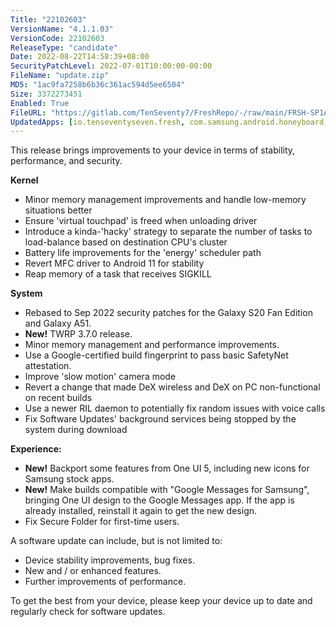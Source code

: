 ```yaml
---
Title: "22102603"
VersionName: "4.1.1.03"
VersionCode: 22102603
ReleaseType: "candidate"
Date: 2022-08-22T14:58:39+08:00
SecurityPatchLevel: 2022-07-01T10:00:00-00:00
FileName: "update.zip"
MD5: "1ac9fa7258b6b36c361ac594d5ee6504"
Size: 3372273451
Enabled: True
FileURL: "https://gitlab.com/TenSeventy7/FreshRepo/-/raw/main/FRSH-SP1A_a50_4.1.1.03C_22102603_OFFICIAL.zip"
UpdatedApps: [io.tenseventyseven.fresh, com.samsung.android.honeyboard, com.sec.android.daemonapp, com.samsung.android.forest, com.samsung.android.app.dressroom, com.samsung.android.app.contacts, com.sec.android.gallery3d, com.samsung.android.incallui, com.samsung.android.messaging, com.samsung.android.lool, com.sec.android.app.soundalive, com.samsung.android.dialer, com.sec.android.app.launcher, com.sec.android.app.camera, com.sec.android.app.desktoplauncher, com.samsung.android.calendar]
---
```


This release brings improvements to your device in terms of stability, performance, and security.

**Kernel**

- Minor memory management improvements and handle low-memory situations better
- Ensure 'virtual touchpad' is freed when unloading driver
- Introduce a kinda-'hacky' strategy to separate the number of tasks to load-balance based on destination CPU's cluster
- Battery life improvements for the 'energy' scheduler path
- Revert MFC driver to Android 11 for stability
- Reap memory of a task that receives SIGKILL

**System**

- Rebased to Sep 2022 security patches for the Galaxy S20 Fan Edition and Galaxy A51.
- **New!** TWRP 3.7.0 release.
- Minor memory management and performance improvements.
- Use a Google-certified build fingerprint to pass basic SafetyNet attestation.
- Improve 'slow motion' camera mode
- Revert a change that made DeX wireless and DeX on PC non-functional on recent builds
- Use a newer RIL daemon to potentially fix random issues with voice calls
- Fix Software Updates' background services being stopped by the system during download

**Experience:**

- **New!** Backport some features from One UI 5, including new icons for Samsung stock apps.
- **New!** Make builds compatible with "Google Messages for Samsung", bringing One UI design to the Google Messages app. If the app is already installed, reinstall it again to get the new design.
- Fix Secure Folder for first-time users.

A software update can include, but is not limited to:

-   Device stability improvements, bug fixes.
-   New and / or enhanced features.
-   Further improvements of performance.

To get the best from your device, please keep your device up to date and regularly check for software updates.
